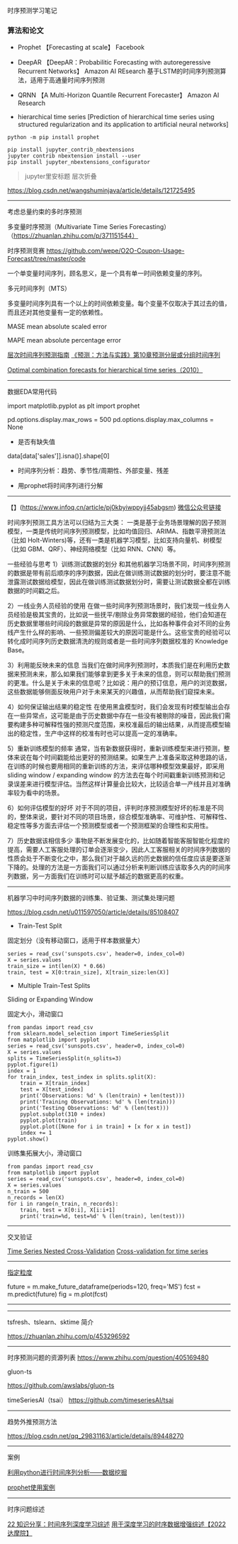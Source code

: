 时序预测学习笔记

### 算法和论文

* Prophet
【Forecasting at scale】 Facebook

* DeepAR
【DeepAR：Probabilitic Forecasting with autoregeressive Recurrent Networks】 Amazon AI REsearch
基于LSTM的时间序列预测算法，适用于高通量时间序列预测

* QRNN
【A Multi-Horizon Quantile Recurrent Forecaster】 Amazon AI Research

* hierarchical time series
[Prediction of hierarchical time series using structured regularization and its application to artificial neural networks]

```
python -m pip install prophet
```

```
pip install jupyter_contrib_nbextensions
jupyter contrib nbextension install --user
pip install jupyter_nbextensions_configurator
```
> jupyter里安标题 层次折叠

https://blog.csdn.net/wangshuminjava/article/details/121725495


---
考虑总量约束的多时序预测

多变量时序预测（Multivariate Time Series Forecasting）
（https://zhuanlan.zhihu.com/p/371151544）


时序预测竞赛
https://github.com/wepe/O2O-Coupon-Usage-Forecast/tree/master/code


一个单变量时间序列，顾名思义，是一个具有单一时间依赖变量的序列。

多元时间序列（MTS）

多变量时间序列具有一个以上的时间依赖变量。每个变量不仅取决于其过去的值，而且还对其他变量有一定的依赖性。


[]()

MASE mean absolute scaled error

MAPE mean absolute percentage error

[层次时间序列预测指南](https://zhuanlan.zhihu.com/p/503442826)
[《预测：方法与实践》第10章预测分层或分组时间序列](https://otexts.com/fppcn/reconciliation.html)

[Optimal combination forecasts for hierarchical time series（2010）](https://openresearch-repository.anu.edu.au/bitstream/1885/196566/6/Hierarchical6.pdf)


---
数据EDA常用代码

import matplotlib.pyplot as plt
import prophet

pd.options.display.max_rows = 500
pd.options.display.max_columns = None


* 是否有缺失值

data[data['sales']].isna()].shape[0]

* 时间序列分析：趋势、季节性/周期性、外部变量、残差

* 用prophet将时间序列进行分解


---

【】(https://www.infoq.cn/article/pj0kbyiwppyjj45abgsm)
[微信公众号链接](https://mp.weixin.qq.com/s?__biz=MjM5MDI3MjA5MQ==&mid=2697271065&idx=2&sn=4d0a2096e8b1f74c0e87fcd89763b918&chksm=8376e82db401613b5da853a537f86b7f31b8574fb59070761afc7ed069760365c07bdd80cff2&mpshare=1&scene=1&srcid=1217TU1SCDBe46fY2jsbGdIG&sharer_sharetime=1608198829652&sharer_shareid=942119afdfbc37ad9eb04201dfe5b060&key=cc3ef7abf5921c5521aa5c034bd58eeedd0b1b1115121d15055be5715f58f63187ca1d7db01cfea92279faace360e55617d67a27b18ad2ce138d6d127070c53e0c8de177a2f27d0dee66c1c0c2b01869ab16ca400952ec8d94a2e16aeb074b0370b862daa4ec7dd645b9a04c70970da1bc5f2ef7b39b382131de2be7e5d9e496&ascene=1&uin=NDY1Mzg4MTg4&devicetype=Windows+10+x64&version=63000039&lang=zh_CN&exportkey=A1MDHd2aqeKKcfqPOXFLD8Y%3D&pass_ticket=TeoQG%2BpVQdZ9EzmR6I3iraWjLcPPrq0jSORXfALt06LUX6r7YbpdKg1YMNFZC8sL&wx_header=0)


时间序列预测工具方法可以归结为三大类：
一类是基于业务场景理解的因子预测模型，一类是传统时间序列预测模型，比如均值回归、ARIMA、指数平滑预测法（比如 Holt-Winters)等，还有一类是机器学习模型，比如支持向量机、树模型（比如 GBM、QRF）、神经网络模型（比如 RNN、CNN）等。

一些经验与思考
1）训练测试数据的划分
和其他机器学习场景不同，时间序列预测的数据是带有前后顺序的序列数据，因此在做训练测试数据的划分时，要注意不能泄露测试数据给模型，因此在做训练测试数据划分时，需要让测试数据全都在训练数据的时间戳之后。

2）一线业务人员经验的使用
在做一些时间序列预测场景时，我们发现一线业务人员经验是极其宝贵的，比如说一些抚平/剔除业务异常数据的经验，他们会知道在历史数据里哪些时间段的数据是异常的原因是什么，比如各种事件会对不同的业务线产生什么样的影响、一些预测偏差较大的原因可能是什么。这些宝贵的经验可以转化成时间序列历史数据清洗的规则或者是一些时间序列数据校准的 Knowledge Base。

3）利用能反映未来的信息
当我们在做时间序列预测时，本质我们是在利用历史数据来预测未来，那么如果我们能够拿到更多关于未来的信息，则可以帮助我们预测的更准。什么是关于未来的信息呢？比如说：用户的预订信息，用户的浏览数据，这些数据能够侧面反映用户对于未来某天的兴趣值，从而帮助我们窥探未来。

4）如何保证输出结果的稳定性
在使用黑盒模型时，我们会发现有时模型输出会存在一些异常点，这可能是由于历史数据中存在一些没有被剔除的噪音，因此我们需要构建多种可解释性强的预测尺度范围，来校准最后的输出结果，从而提高模型输出的稳定性，生产中这样的校准有时也可以提高一定的准确率。

5）重新训练模型的频率
通常，当有新数据获得时，重新训练模型来进行预测，整体来说在每个时间戳能给出更好的预测结果。如果生产上准备采取这种思路的话，在训练的时候也要用相同的重新训练的方法，来评估哪种模型效果最好，即采用 sliding window / expanding window 的方法去在每个时间戳重新训练预测和记录误差来进行模型评估。当然这样计算量会比较大，比较适合单一产线并且对准确率较为看中的场景。

6）如何评估模型的好坏
对于不同的项目，评判时序预测模型好坏的标准是不同的，整体来说，要针对不同的项目场景，综合模型准确率、可维护性、可解释性、稳定性等多方面去评估一个预测模型或者一个预测框架的合理性和实用性。


7）历史数据该相信多少
事物是不断发展变化的，比如随着智能客服智能化程度的提高，需要人工客服处理的订单会逐渐变少，因此人工客服相关的时间序列数据的性质会处于不断变化之中，那么我们对于越久远的历史数据的信任度应该是要逐渐下降的。处理的方法是一方面我们可以通过分析来判断训练应该取多久内的时间序列数据，另一方面我们在训练时可以赋予越近的数据更高的权重。

---

机器学习中时间序列数据的训练集、验证集、测试集处理问题

https://blog.csdn.net/u011597050/article/details/85108407

[](https://machinelearningmastery.com/backtest-machine-learning-models-time-series-forecasting/)

* Train-Test Split

固定划分（没有移动窗口，适用于样本数据量大）
```
series = read_csv('sunspots.csv', header=0, index_col=0)
X = series.values
train_size = int(len(X) * 0.66)
train, test = X[0:train_size], X[train_size:len(X)]
```

* Multiple Train-Test Splits

Sliding or Expanding Window

固定大小，滑动窗口
```
from pandas import read_csv
from sklearn.model_selection import TimeSeriesSplit
from matplotlib import pyplot
series = read_csv('sunspots.csv', header=0, index_col=0)
X = series.values
splits = TimeSeriesSplit(n_splits=3)
pyplot.figure(1)
index = 1
for train_index, test_index in splits.split(X):
    train = X[train_index]
    test = X[test_index]
    print('Observations: %d' % (len(train) + len(test)))
    print('Training Observations: %d' % (len(train)))
    print('Testing Observations: %d' % (len(test)))
    pyplot.subplot(310 + index)
    pyplot.plot(train)
    pyplot.plot([None for i in train] + [x for x in test])
    index += 1
pyplot.show()
```

训练集拓展大小，滑动窗口
```
from pandas import read_csv
from matplotlib import pyplot
series = read_csv('sunspots.csv', header=0, index_col=0)
X = series.values
n_train = 500
n_records = len(X)
for i in range(n_train, n_records):
    train, test = X[0:i], X[i:i+1]
    print('train=%d, test=%d' % (len(train), len(test)))
```

---
交叉验证

[Time Series Nested Cross-Validation](https://towardsdatascience.com/time-series-nested-cross-validation-76adba623eb9)
[Cross-validation for time series](https://robjhyndman.com/hyndsight/tscv/)


---
[指定粒度](https://facebook.github.io/prophet/docs/non-daily_data.html)

future = m.make_future_dataframe(periods=120, freq='MS')
fcst = m.predict(future)
fig = m.plot(fcst)

---

[](https://towardsdatascience.com/time-series-nested-cross-validation-76adba623eb9)


---
tsfresh、tslearn、sktime 简介    

https://zhuanlan.zhihu.com/p/453296592

---

时序预测问题的资源列表
https://www.zhihu.com/question/405169480


gluon-ts

https://github.com/awslabs/gluon-ts

timeSeriesAI（tsai）
https://github.com/timeseriesAI/tsai


---

趋势外推预测方法

https://blog.csdn.net/qq_29831163/article/details/89448270



---

案例

[利用python进行时间序列分析——数据挖掘](https://zhuanlan.zhihu.com/p/35128342)

[prophet使用案例](https://www.cnblogs.com/bonelee/p/9577432.html)

---
时序问题综述

[22 知识分享：时间序列深度学习综述](https://zhuanlan.zhihu.com/p/166488012)
[用于深度学习的时序数据增强综述【2022达摩院】](https://zhuanlan.zhihu.com/p/483269587)


